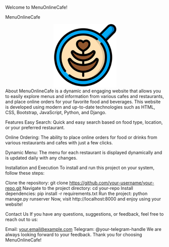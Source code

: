 Welcome to MenuOnlineCafe!

MenuOnlineCafe
<div align="center">
  <img src="static/assets_home_menu_page/img/latte.png" alt="Website Logo" width="200"/>
</div>
About
MenuOnlineCafe is a dynamic and engaging website that allows you to easily explore menus and information from various cafes and restaurants, and place online orders for your favorite food and beverages. This website is developed using modern and up-to-date technologies such as HTML, CSS, Bootstrap, JavaScript, Python, and Django.

Features
Easy Search: Quick and easy search based on food type, location, or your preferred restaurant.

Online Ordering: The ability to place online orders for food or drinks from various restaurants and cafes with just a few clicks.

Dynamic Menu: The menu for each restaurant is displayed dynamically and is updated daily with any changes.

Installation and Execution
To install and run this project on your system, follow these steps:

Clone the repository: git clone https://github.com/your-username/your-repo.git
Navigate to the project directory: cd your-repo
Install dependencies: pip install -r requirements.txt
Run the project: python manage.py runserver
Now, visit http://localhost:8000 and enjoy using your website!

Contact Us
If you have any questions, suggestions, or feedback, feel free to reach out to us:

Email: your.email@example.com
Telegram: @your-telegram-handle
We are always looking forward to your feedback. Thank you for choosing MenuOnlineCafe!


